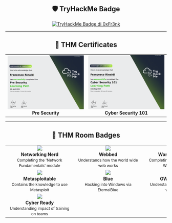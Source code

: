 <div align="center">
  
  ## 🛡️ TryHackMe Badge
  
  <a href="https://tryhackme.com/p/0xFr3nk">
    <img src="https://tryhackme-badges.s3.amazonaws.com/0xFr3nk.png?v=11" alt="TryHackMe Badge di 0xFr3nk" style="border: 0;" />
  </a>
</div>


---
<div align="center">

  ## 🏅 THM Certificates
<table align="center">
  <tr>
    <td align="center">
      <img src="https://github.com/0xfr3nk/0xfr3nk/blob/main/THM/Pre-Security.png" width="400"/><br/>
      <strong>Pre Security</strong><br/>
    </td>
    <td align="center">
      <img src="https://github.com/0xfr3nk/0xfr3nk/blob/main/THM/Cyber-Security-101.png" width="400"/><br/>
      <strong>Cyber Security 101</strong><br/>
    </td>
  </tr>
</table>

---
<div align="center">

## 🏅 THM Room Badges

<table align="center">
  <tr>
    <td align="center">
      <div style="width: 200px;">
        <img src="https://assets.tryhackme.com/img/badges/networkfundamentals.svg" width="100"/><br/>
        <strong>Networking Nerd</strong><br/>
        <span style="font-size: 12px;">Completing the 'Network Fundamentals' module</span>
      </div>
    </td>
    <td align="center">
      <div style="width: 200px;">
        <img src="https://assets.tryhackme.com/img/badges/webbed.svg" width="100"/><br/>
        <strong>Webbed</strong><br/>
        <span style="font-size: 12px;">Understands how the world wide web works</span>
      </div>
    </td>
    <td align="center">
      <div style="width: 200px;">
        <img src="https://assets.tryhackme.com/img/badges/howthewebworks.svg" width="100"/><br/>
        <strong>World Wide Web</strong><br/>
        <span style="font-size: 12px;">Completing the 'How The Web Works' module</span>
      </div>
    </td>
    <td align="center">
      <div style="width: 200px;">
        <img src="https://assets.tryhackme.com/img/badges/linux.svg" width="100"/><br/>
        <strong>cat linux.txt</strong><br/>
        <span style="font-size: 12px;">Being competent in Linux</span>
      </div>
    </td>
    <td align="center">
      <div style="width: 200px;">
        <img src="https://assets.tryhackme.com/img/badges/streak7.svg" width="100"/><br/>
        <strong>7 Day Streak</strong><br/>
        <span style="font-size: 12px;">Achieving a 7 day hacking streak</span>
      </div>
    </td>
  </tr>
  <tr>
    <td align="center">
      <div style="width: 200px;">
        <img src="https://assets.tryhackme.com/img/badges/metasploit.svg" width="100"/><br/>
        <strong>Metasploitable</strong><br/>
        <span style="font-size: 12px;">Contains the knowledge to use Metasploit</span>
      </div>
    </td>
    <td align="center">
      <div style="width: 200px;">
        <img src="https://assets.tryhackme.com/img/badges/blue.svg" width="100"/><br/>
        <strong>Blue</strong><br/>
        <span style="font-size: 12px;">Hacking into Windows via EternalBlue</span>
      </div>
    </td>
    <td align="center">
      <div style="width: 200px;">
        <img src="https://assets.tryhackme.com/img/badges/owasptop10.svg" width="100"/><br/>
        <strong>OWASP Top 10</strong><br/>
        <span style="font-size: 12px;">Understanding every OWASP vulnerability</span>
      </div>
    </td>
    <td align="center">
      <div style="width: 200px;">
        <img src="https://assets.tryhackme.com/img/badges/swordapprentice.svg" width="100"/><br/>
        <strong>Sword Apprentice</strong><br/>
        <span style="font-size: 12px;">Completing the SQLMap room</span>
      </div>
    </td>
    <td align="center">
      <div style="width: 200px;">
        <img src="https://assets.tryhackme.com/img/badges/shieldapprentice.svg" width="100"/><br/>
        <strong>Shield Apprentice</strong><br/>
        <span style="font-size: 12px;">Completing the FlareVM room</span>
      </div>
    </td>
  </tr>
  <tr>
    <td align="center">
      <div style="width: 200;">
        <img src="https://assets.tryhackme.com/img/badges/careerready.svg" width="100"/><br/>
        <strong>Cyber Ready</strong><br/>
        <span style="font-size: 12px;">Understanding impact of training on teams</span>
      </div>
    </td>
  </tr>
</table>





<!--
https://github.com/anuraghazra/github-readme-stats, https://github.com/anuraghazra/convoychat 
-->
<!--
---
<div align="center">
<a href="https://github.com/0xfr3nk/0xfr3nk">
  <img height=150 align="center" src="https://github-readme-stats.vercel.app/api?username=0xfr3nk&show_icons=true&title_color=ff6e96&icon_color=79dafa&text_color=f8f8f2&bg_color=282a36" />
</a>

<a href="https://github.com/0xfr3nk/0xfr3nk">
  <img height=150 align="center" src="https://github-readme-stats.vercel.app/api/top-langs?username=0xfr3nk&show_icons=true&title_color=ff6e96&icon_color=79dafa&text_color=f8f8f2&bg_color=282a36&layout=compact&langs_count=8&card_width=320" />
</a>
</div>
-->
